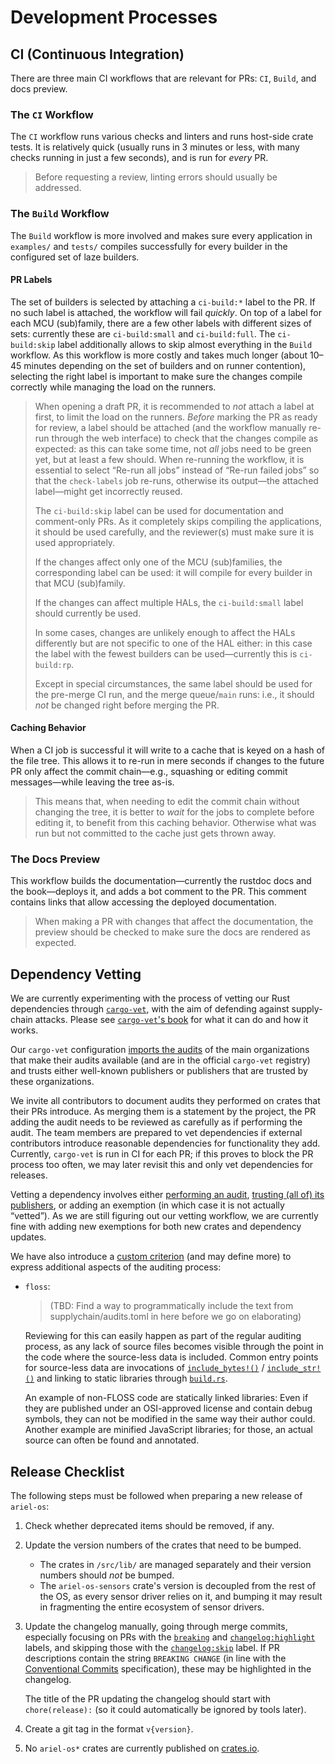 # Development Processes

## CI (Continuous Integration)

There are three main CI workflows that are relevant for PRs: `CI`, `Build`, and docs preview.

### The `CI` Workflow

The `CI` workflow runs various checks and linters and runs host-side crate tests.
It is relatively quick (usually runs in 3 minutes or less, with many checks running in just a few seconds), and is run for *every* PR.

> Before requesting a review, linting errors should usually be addressed.

### The `Build` Workflow

The `Build` workflow is more involved and makes sure every application in `examples/` and `tests/` compiles successfully for every builder in the configured set of laze builders.

#### PR Labels

The set of builders is selected by attaching a `ci-build:*` label to the PR.
If no such label is attached, the workflow will fail *quickly*.
On top of a label for each MCU (sub)family, there are a few other labels with different sizes of sets: currently these are `ci-build:small` and `ci-build:full`.
The `ci-build:skip` label additionally allows to skip almost everything in the `Build` workflow.
As this workflow is more costly and takes much longer (about 10–45 minutes depending on the set of builders and on runner contention), selecting the right label is important to make sure the changes compile correctly while managing the load on the runners.

> When opening a draft PR, it is recommended to *not* attach a label at first, to limit the load on the runners.
> *Before* marking the PR as ready for review, a label should be attached (and the workflow manually re-run through the web interface) to check that the changes compile as expected: as this can take some time, not *all* jobs need to be green yet, but at least a few should.
> When re-running the workflow, it is essential to select “Re-run all jobs” instead of “Re-run failed jobs” so that the `check-labels` job re-runs, otherwise its output—the attached label—might get incorrectly reused.
>
> The `ci-build:skip` label can be used for documentation and comment-only PRs.
> As it completely skips compiling the applications, it should be used carefully, and the reviewer(s) must make sure it is used appropriately.
>
> If the changes affect only one of the MCU (sub)families, the corresponding label can be used: it will compile for every builder in that MCU (sub)family.
>
> If the changes can affect multiple HALs, the `ci-build:small` label should currently be used.
>
> In some cases, changes are unlikely enough to affect the HALs differently but are not specific to one of the HAL either: in this case the label with the fewest builders can be used—currently this is `ci-build:rp`.
>
> Except in special circumstances, the same label should be used for the pre-merge CI run, and the merge queue/`main` runs: i.e., it should *not* be changed right before merging the PR.

#### Caching Behavior

When a CI job is successful it will write to a cache that is keyed on a hash of the file tree.
This allows it to re-run in mere seconds if changes to the future PR only affect the commit chain—e.g., squashing or editing commit messages—while leaving the tree as-is.

> This means that, when needing to edit the commit chain without changing the tree, it is better to *wait* for the jobs to complete before editing it, to benefit from this caching behavior. Otherwise what was run but not committed to the cache just gets thrown away.

### The Docs Preview

This workflow builds the documentation—currently the rustdoc docs and the book—deploys it, and adds a bot comment to the PR.
This comment contains links that allow accessing the deployed documentation.

> When making a PR with changes that affect the documentation, the preview should be checked to make sure the docs are rendered as expected.

## Dependency Vetting

We are currently experimenting with the process of vetting our Rust dependencies through [`cargo-vet`][cargo-vet-repo], with the aim of defending against supply-chain attacks.
Please see [`cargo-vet`'s book][cargo-vet-book] for what it can do and how it works.

Our `cargo-vet` configuration [imports the audits][cargo-vet-importing-audits] of the main organizations that make their audits available (and are in the official `cargo-vet` registry) and trusts either well-known publishers or publishers that are trusted by these organizations.

We invite all contributors to document audits they performed on crates that their PRs introduce.
As merging them is a statement by the project, the PR adding the audit needs to be reviewed as carefully as if performing the audit.
The team members are prepared to vet dependencies if external contributors introduce reasonable dependencies for functionality they add.
Currently, `cargo-vet` is run in CI for each PR; if this proves to block the PR process too often, we may later revisit this and only vet dependencies for releases.

Vetting a dependency involves either [performing an audit][cargo-vet-performing-audits], [trusting (all of) its publishers][cargo-vet-trusting-publishers], or adding an exemption (in which case it is not actually “vetted”).
As we are still figuring out our vetting workflow, we are currently fine with adding new exemptions for both new crates and dependency updates.

We have also introduce a [custom criterion][cargo-vet-custom-criteria] (and may define more) to express additional aspects of the auditing process:

* `floss`:

  > (TBD: Find a way to programmatically include the text from supplychain/audits.toml in here before we go on elaborating)

  Reviewing for this can easily happen as part of the regular auditing process,
  as any lack of source files becomes visible through the point in the code where the source-less data is included.
  Common entry points for source-less data are
  invocations of [`include_bytes!()`](https://doc.rust-lang.org/std/macro.include_bytes.html) / [`include_str!()`](https://doc.rust-lang.org/std/macro.include_str.html)
  and linking to static libraries through [`build.rs`](https://doc.rust-lang.org/cargo/reference/build-scripts.html#rustc-link-lib).

  An example of non-FLOSS code are statically linked libraries:
  Even if they are published under an OSI-approved license and contain debug symbols,
  they can not be modified in the same way their author could.
  Another example are minified JavaScript libraries;
  for those, an actual source can often be found and annotated.

## Release Checklist

The following steps must be followed when preparing a new release of `ariel-os`:

1. Check whether deprecated items should be removed, if any.
1. Update the version numbers of the crates that need to be bumped.

    <div class="warning">
        <ul>
            <li>The crates in <code>/src/lib/</code> are managed separately and their version numbers should <em>not</em> be bumped.</li>
            <li>The <code>ariel-os-sensors</code> crate's version is decoupled from the rest of the OS, as every sensor driver relies on it, and bumping it may result in fragmenting the entire ecosystem of sensor drivers.</li>
        </ul>
    </div>

1. Update the changelog manually, going through merge commits, especially focusing on PRs with the [`breaking`][issue-label-breaking] and [`changelog:highlight`][issue-label-changelog-highlight] labels, and skipping those with the [`changelog:skip`][issue-label-changelog-skip] label.
   If PR descriptions contain the string `BREAKING CHANGE` (in line with the [Conventional Commits][conventional-commits-spec] specification), these may be highlighted in the changelog.

   The title of the PR updating the changelog should start with `chore(release):` (so it could automatically be ignored by tools later).
1. Create a git tag in the format `v{version}`.
1. No `ariel-os*` crates are currently published on [crates.io][crates-io].

[issue-label-breaking]: https://github.com/ariel-os/ariel-os/issues?q=state%3Aopen%20label%3Abreaking
[issue-label-changelog-highlight]: https://github.com/ariel-os/ariel-os/issues?q=state%3Aopen%20label%3Achangelog%3Ahighlight
[issue-label-changelog-skip]: https://github.com/ariel-os/ariel-os/issues?q=state%3Aopen%20label%3Achangelog%3Askip
[crates-io]: https://crates.io
[conventional-commits-spec]: https://www.conventionalcommits.org/en/v1.0.0/
[cargo-vet-repo]: https://github.com/mozilla/cargo-vet
[cargo-vet-book]: https://mozilla.github.io/cargo-vet/
[cargo-vet-importing-audits]: https://mozilla.github.io/cargo-vet/importing-audits.html
[cargo-vet-custom-criteria]: https://mozilla.github.io/cargo-vet/audit-criteria.html#custom-criteria
[cargo-vet-trusting-publishers]: https://mozilla.github.io/cargo-vet/trusting-publishers.html
[cargo-vet-performing-audits]: https://mozilla.github.io/cargo-vet/performing-audits.html

